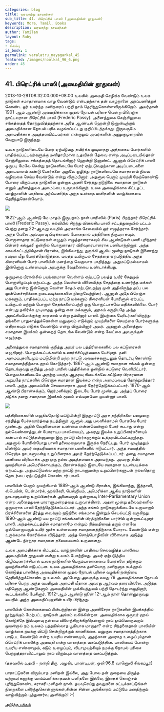 ```yaml
---
categories: blog
title: வரலாற்று நாயகர்கள்
sub_title: 41. பிரெட்ரிக் பாஸி (அமைதியின் தூதுவன்)
keywords: More, Tamil, Books
description: வரலாற்று நாயகர்கள்
author: Tamilan
layout: Ruby
tags:
- சிலம்பு
is_book: 1
permalink: varalatru_nayagarkal_45
featured: /images/noolkal_96_6.png
order: 45
---
```



## 41. பிரெட்ரிக் பாஸி (அமைதியின் தூதுவன்)

2013-10-28T08:32:00.000+08:00 உலகில் அமைதி செழிக்க வேண்டும் உலக நாடுகள் சமாதானமாக வாழ வேண்டும் என்பதற்காக தன் வாழ்நாளை அர்ப்பணித்துக் கொண்ட ஓர் உயர்ந்த மனிதரைப் பற்றி நாம் தெரிந்துகொள்ளவிருக்கிறோம். அவர்தான் 1901-ஆம் ஆண்டு அமைதிக்கான முதல் நோபல் பரிசை வென்ற பிரெஞ்சு நாட்டவரான பிரெட்ரிக் பாஸி (Frederic Passy). அனைத்துலக செஞ்சிலுவை சங்கத்தைத் தோற்றுவித்ததற்காக அதே ஆண்டில் ஹென்றி டுனான்டிற்கும் அமைதிக்கான நோபல் பரிசு வழங்கப்பட்டது குறிப்பிடத்தக்கது. இருவருமே அமைதிக்காக அடித்தளமிட்டவர்கள் என்றாலும் அவர்களின் அணுகுமுறையில் வேறுபாடு இருந்தது.

உலக நாடுகளிடையே போர் ஏற்படுவது தவிர்க்க முடியாதது அத்தகைய போர்களில் பாதிக்கப்பட்டவர்களுக்கு மனிதாபிமான உதவிகள் தேவை என்ற அடிப்படையில்தான் செஞ்சிலுவை சங்கத்தைத் தொடங்கினார் ஹென்றி டுனாண்ட். ஆனால் பிரெட்ரிக் பாஸி ஒருபடி மேலே சென்று நாடுகளிடையே போர் ஏற்படுவதற்கான அடிப்படைகளை அடையாளம் கண்டு போர்களை அறவே ஒழித்து நாடுகளிடையே சமாதானம் நிலவ வழிவகை செய்ய வேண்டும் என்று விரும்பினார். அதனால பெரும் முயற்சி மேற்கொண்டு போரை விரும்பாத நாடுகளை ஒன்றாக அணி சேர்த்து நடுநிலை சமாதான நாடுகள் எனும் அனைத்துலக அமைப்பை உருவாக்கினார். உலக அமைதிக்காக கிட்டதட்ட வாழ்நாளின் பாதியை அர்ப்பணித்த அந்த உன்னத மனிதனின் வாழ்க்கையை தெரிந்துகொள்வோம்.

![](http://4.bp.blogspot.com/-CrMrVyInwPw/UmzC3WudPPI/AAAAAAAAEvg/4MiSKiumG7k/s1600/download.jpg)

1822-ஆம் ஆண்டு மே மாதம் இருபதாம் நாள் பாரிஸில் (Paris) பிறந்தார் பிரெட்ரிக் பாஸி (Frederic Passy). கல்வியில் சிறந்து விளங்கிய பாஸி சட்டத்துறையில் பட்டம் பெற்று தனது 22-ஆவது வயதில் அரசாங்க சேவையில் ஓர் எழுத்தராக சேர்ந்தார். அந்த வேலை அவ்வுளவு பிடிக்காமல் போனதால் பத்திரிகை நிருபராகவும், பொருளாதார கட்டுரைகள் எழுதும் எழுத்தாளராகவும் சில ஆண்டுகள் பணி புரிந்தார் பின்னர் கல்லூரி ஒன்றில் பொருளாதார விரிவுரையாளராக பணியாற்றினார். அந்த காலக்கட்டத்தில்தான் பிரான்சு, இங்கிலாந்து, துருக்கி ஆகிய மூன்று நாடுகள் இணைந்து ரஷ்யா மீது போர்த்தொடுத்தன. பலத்த உயிருடல் சேதத்தை ஏற்படுத்திய அந்த கிரைனியன் போர் பாஸியின் மனத்தை வெகுவாக பாதித்தது. அதுமட்டுமல்லாமல் இன்னொரு உண்மையும் அவருக்கு வேதனையை உண்டாக்கியது.

ஒருமுறை பிரான்சில் பயங்கரமான வெள்ளம் ஏற்பட்டு பலத்த உயிர் சேதமும் பொருளிழப்பும் ஏற்பட்டது. அந்த வெள்ளம் விளைவித்த சேதத்தை உணர்ந்த மக்கள் அது போன்ற இன்னொரு வெள்ள சேதம் ஏற்படுவதற்கு முன் அதிலிருந்த தப்ப பல முன்னெச்சரிக்கை நடைவடிக்கைகளை நிறைவேற்றினர். ஆனால் அதே பிரெஞ்சு மக்களும், பாதிக்கப்பட்ட மற்ற நாட்டு மக்களும் கிரைனியன் போரினால் ஏற்பட்ட உயிருடல் மற்றும் பொருள் சேதங்களைப்பற்றி ஒரு பொருட்டாகவே மதிக்கவில்லை. போர் என்பது தவிர்க்க முடியாதது ஒன்று என மக்களும், அரசும் கருதியதே அந்த அலட்சியபோக்குக்கு காரணம் என்று நம்பினார் பாஸி. இயற்கை பேரிடர்களிலிருந்து தங்களை பாதுகாத்துக்கொள்ள மனுகுலம் எடுக்கும் முயற்சிகளை செயற்கை போர்களுக்கு எதிராகவும் எடுக்க வேண்டும் என்று விரும்பினார் அவர். அதனால் அனைத்துல சமாதான இயக்கம் ஒன்றைத் தொடங்க வேண்டும் என்ற வேட்கை அவருக்குள் எழுந்தது.

அனைத்துலக சமாதானம் குறித்து அவர் பல பத்திரிகைகளில் பல கட்டுரைகள் எழுதினார். பொதுக்கூட்டங்களில் உணர்ச்சிப்பூர்வமாக பேசினார். தனி அமைப்புகளிடமும் மட்டுமின்றி மற்ற நாட்டு அமைச்சுகளுடனும் தொடர்பு கொண்டு சமாதானத்திற்காக குரல் கொடுத்தார். 1867-ஆம் ஆண்டு சமாதான சங்கம் ஒன்றை தொடங்குவது குறித்து அவர் பாரிஸ் பத்திரிக்கை ஒன்றில் கட்டுரை வெளியிட்டார். பொதுமக்களிடையே அதற்கு பலத்த ஆதரவு கிடைக்கவே கட்டுரை பிரசுரமான அறுபதே நாட்களில் பிரெஞ்சு சமாதான இயக்கம் என்ற அமைப்பைத் தோற்றுவித்தார் பாஸி. அந்த அமைப்பின் செயலாளராக அவர் தேர்ந்தெடுக்கப்பட்டார். 1870-ஆம் ஆண்டு பிரான்சுக்கும், ஜெர்மனிக்கும் இடையே போர் மூண்டது. அந்தப் போரை தடுக்க தனது சமாதான இயக்கம் மூலம் எவ்வுளவோ முயன்றார் பாஸி.

![](http://3.bp.blogspot.com/-ktPFqfenILs/UmzCVVAwyYI/AAAAAAAAEvc/2xnPh-Oi50U/s1600/Frederic_Passy.jpg)

பத்திரிகைகளில் எழுதியதோடு மட்டுமின்றி இருநாட்டு அரச தந்திரிகளை பலமுறை சந்தித்து பேச்சுவார்த்தை நடத்தினார் ஆனால் அது பலனிக்காமல் போகவே போர் மூண்டது. அதில் வேதனையான உண்மை என்னவென்றால் போர் கூடாது என்று நல்லெண்ணத்துடன் போராடிய பாஸியையும், அவரது இயக்க உறுப்பினர்களையும் கண்டால் சுட்டுத்தள்ளுமாறு இரு நாட்டு வீரர்களுக்கும் உத்தரவிடப்பட்டிருந்தது. அதனால் போரின்போது பாஸி தலைமறைவாக இருக்க நேரிட்டது. போர் முடிந்ததும் மீண்டும் அவர் தையரியமாக சமாதான பணிகளில் ஈடுபட்டார். அந்த சமயத்தில் பிரெஞ்சு நாடாளுமன்ற உறுப்பினராக அவர் தேர்ந்தெடுக்கப்பட்டார். தனது சமாதான பணியை விரிவாக்க அது ஒரு நல்ல அடித்தளமாக அமைந்தது. அவரது தீவிர முயற்சியால் அமெரிக்காவுக்கும், பிரான்சுக்கும் இடையே சமாதான உடன்படிக்கை ஏற்பட்டது. அதுமட்டுமல்ல மற்ற நாட்டு நாடாளுமன்ற உறுப்பினர்களுடன் நல்லதொரு தொடர்பை ஏற்படுத்திக் கொண்டார் பாஸி.

பாஸியின் பெரும் முயற்சியால் 1889-ஆம் ஆண்டு பிரான்சு, இங்கிலாந்து, இத்தாலி, ஸ்பெயின், டென்மார்க், ஹங்கேரி, பெல்ஜியம், அமெரிக்கா ஆகிய நாடுகளின் நாடாளுமன்ற உறுப்பினர்கள் அனைவரும் ஒன்றுகூடி Inter-Parliamentary Union என்ற அனைத்துலக பாராளுமன்றத்தை உருவாக்கினர். அதன் மூன்று தலைவர்களில் ஒருவராக பாஸி தேர்ந்தெடுக்கப்பட்டார். அந்த சங்கம் நாடுகளுக்கிடையே உருவாகும் பிரச்சினைகளை தீர்த்து வைக்கும் நடுநிலை சங்கமாக இன்றும் செயல்பட்டு வருகிறது. 1890-ஆம் ஆண்டு பல நாட்டு சங்கங்களின் பிரதிநிதிகளை பாரிசில் ஒன்றுகூட்டினார் பாஸி. அந்தக்கூட்டத்தில் சமாதானமே என்றும் நிம்மதியைத் தரும் எனவே ஒவ்வொருவரும் உயிர் மூச்சு உள்ளவரை சமாதானத்திற்காக போராட வேண்டும் என்று உருக்கமாக கோரிக்கை விடுத்தார். அந்த சொற்பொழிவின் விளைவாக அடுத்த ஆண்டே நிரந்தர சமாதான தலைமையகம் உருவானது.

உலக அமைதிக்காக கிட்டதட்ட வாழ்நாளின் பாதியை செலவழித்த பாஸியை அமைதியின் தூதுவன் என்று உலகம் போற்றியது. அவர் ஏற்படுத்திய விழிப்புணர்ச்சியால் உலக நாடுகளில் பெரும்பாலானவை போர்களை தடுக்கும் முயற்சிகளில் ஈடுபட்டன. உலக அமைதிக்காக தனியொரு மனிதனாக கூக்குரல் கொடுத்த பாஸிக்கு அமைதிக்கான முதல் நோபல் பரிசை வழங்கி நன்றியை தெரிவித்துக்கொண்டது உலகம். அப்போது அவருக்கு வயது 79 அமைதிக்கான நோபல் பரிசை பெற்ற அந்த வயதிலும் அமைதி மீதான அவரது ஆர்வம் தளரவில்லை. அடுத்த பதினொரு ஆண்டுகளும் அமைதியின் முக்கியத்துவம் பற்றி தொடர்ந்து எழுதினார், கூட்டங்களில் பேசினார். 1912-ஆம் ஆண்டு ஜூன் 12-ஆம் நாள் தொன்னூறாவது வயதில் அந்த அமைதிப்புறாவின் உயிர் பிரிந்தது.

பாஸியின் கொள்கையைப் பின்பற்றிதான் இன்று அணிசேரா நாடுகளின் இயக்கத்தில் நூற்றுக்கும் மேற்பட்ட நாடுகள் அங்கம் வகிக்கின்றன. அமைதிக்காக ஒருவர் குரல் கொடுத்தே இவ்வுளவு நன்மை விளைந்திருக்கிறதென்றால் நாம் ஒவ்வொருவரும் முயன்றால் நம் உலகம் யுத்தமில்லாத பூமியாக மாறாதா? என்ற சிந்தனைதான் பாஸியின் வாழ்க்கை நமக்கு விட்டு சென்றிருக்கும் காணிக்கை. மனுகுல சமாதானத்திற்காக பாடுபட வேண்டும் என்ற உயரிய எண்ணமும், அதற்கான அயராத உழைப்பும்தான் பிரெட்ரிக் பாஸிக்கு அமைதி என்ற வானத்தை வசப்படுத்தின. பாஸியைப் போன்ற உயரிய எண்ணமும், கடும் உழைப்பும், விடாமுயற்சியும் நமக்கு நோபல் பரிசை பெற்றுத்தராவிட்டாலும் நாம் விரும்பும் வானத்தை வசப்படுத்தும்.

(தகவலில் உதவி - நன்றி திரு. அழகிய பாண்டியன், ஒலி 96.8 வானொலி சிங்கப்பூர்)

பாராட்டுகளை விரும்பாத மனிதன் இல்லை, அது போல தன் குறையை திருத்த மற்றவர்களுக்கு வாய்ப்பளிக்காதவன் மனிதனே இல்லை, இதைக் கொஞ்சம் புரிந்துகொண்ட சராசரி மனிதன் நான். தயவுசெய்து தவறுகளை சுட்டிக்காட்டுங்கள் நிறைகளை பகிர்ந்துகொள்ளுங்கள்,சின்ன சின்ன அங்கீகாரம் மட்டுமே மனதிற்கும் வாழ்விற்கும் புத்துணர்வு அளிக்கும்! :-)

[அடுத்த பக்கம்](varalatru_nayagarkal_46)